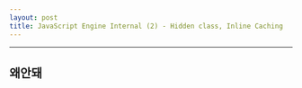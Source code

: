 ```yaml
---
layout: post
title: JavaScript Engine Internal (2) - Hidden class, Inline Caching
---
```


---
왜안돼
---
